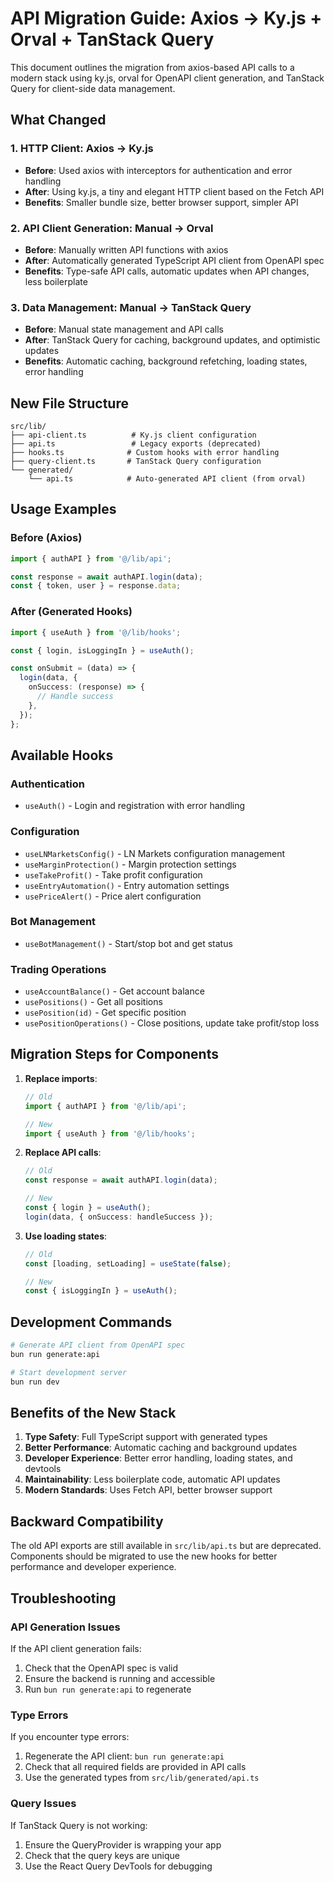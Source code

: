# API Migration Guide: Axios → Ky.js + Orval + TanStack Query

This document outlines the migration from axios-based API calls to a modern stack using ky.js, orval for OpenAPI client generation, and TanStack Query for client-side data management.

## What Changed

### 1. HTTP Client: Axios → Ky.js
- **Before**: Used axios with interceptors for authentication and error handling
- **After**: Using ky.js, a tiny and elegant HTTP client based on the Fetch API
- **Benefits**: Smaller bundle size, better browser support, simpler API

### 2. API Client Generation: Manual → Orval
- **Before**: Manually written API functions with axios
- **After**: Automatically generated TypeScript API client from OpenAPI spec
- **Benefits**: Type-safe API calls, automatic updates when API changes, less boilerplate

### 3. Data Management: Manual → TanStack Query
- **Before**: Manual state management and API calls
- **After**: TanStack Query for caching, background updates, and optimistic updates
- **Benefits**: Automatic caching, background refetching, loading states, error handling

## New File Structure

```
src/lib/
├── api-client.ts          # Ky.js client configuration
├── api.ts                 # Legacy exports (deprecated)
├── hooks.ts              # Custom hooks with error handling
├── query-client.ts       # TanStack Query configuration
└── generated/
    └── api.ts            # Auto-generated API client (from orval)
```

## Usage Examples

### Before (Axios)
```typescript
import { authAPI } from '@/lib/api';

const response = await authAPI.login(data);
const { token, user } = response.data;
```

### After (Generated Hooks)
```typescript
import { useAuth } from '@/lib/hooks';

const { login, isLoggingIn } = useAuth();

const onSubmit = (data) => {
  login(data, {
    onSuccess: (response) => {
      // Handle success
    },
  });
};
```

## Available Hooks

### Authentication
- `useAuth()` - Login and registration with error handling

### Configuration
- `useLNMarketsConfig()` - LN Markets configuration management
- `useMarginProtection()` - Margin protection settings
- `useTakeProfit()` - Take profit configuration
- `useEntryAutomation()` - Entry automation settings
- `usePriceAlert()` - Price alert configuration

### Bot Management
- `useBotManagement()` - Start/stop bot and get status

### Trading Operations
- `useAccountBalance()` - Get account balance
- `usePositions()` - Get all positions
- `usePosition(id)` - Get specific position
- `usePositionOperations()` - Close positions, update take profit/stop loss

## Migration Steps for Components

1. **Replace imports**:
   ```typescript
   // Old
   import { authAPI } from '@/lib/api';
   
   // New
   import { useAuth } from '@/lib/hooks';
   ```

2. **Replace API calls**:
   ```typescript
   // Old
   const response = await authAPI.login(data);
   
   // New
   const { login } = useAuth();
   login(data, { onSuccess: handleSuccess });
   ```

3. **Use loading states**:
   ```typescript
   // Old
   const [loading, setLoading] = useState(false);
   
   // New
   const { isLoggingIn } = useAuth();
   ```

## Development Commands

```bash
# Generate API client from OpenAPI spec
bun run generate:api

# Start development server
bun run dev
```

## Benefits of the New Stack

1. **Type Safety**: Full TypeScript support with generated types
2. **Better Performance**: Automatic caching and background updates
3. **Developer Experience**: Better error handling, loading states, and devtools
4. **Maintainability**: Less boilerplate code, automatic API updates
5. **Modern Standards**: Uses Fetch API, better browser support

## Backward Compatibility

The old API exports are still available in `src/lib/api.ts` but are deprecated. Components should be migrated to use the new hooks for better performance and developer experience.

## Troubleshooting

### API Generation Issues
If the API client generation fails:
1. Check that the OpenAPI spec is valid
2. Ensure the backend is running and accessible
3. Run `bun run generate:api` to regenerate

### Type Errors
If you encounter type errors:
1. Regenerate the API client: `bun run generate:api`
2. Check that all required fields are provided in API calls
3. Use the generated types from `src/lib/generated/api.ts`

### Query Issues
If TanStack Query is not working:
1. Ensure the QueryProvider is wrapping your app
2. Check that the query keys are unique
3. Use the React Query DevTools for debugging
